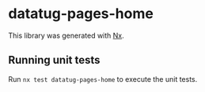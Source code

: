 # datatug-pages-home

This library was generated with [Nx](https://nx.dev).

## Running unit tests

Run `nx test datatug-pages-home` to execute the unit tests.
